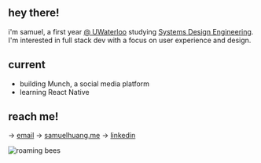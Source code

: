 ## hey there!

i'm samuel, a first year [@ UWaterloo](https://uwaterloo.ca/) studying [Systems Design Engineering](https://uwaterloo.ca/future-students/programs/systems-design-engineering). I'm interested in full stack dev with a focus on user experience and design.

## current
- building Munch, a social media platform
- learning React Native

## reach me!
→ [email](mailto:samzehuang@gmail.com)
→ [samuelhuang.me](https://samuelhuang.me/)
→ [linkedin](https://www.linkedin.com/in/samuelzh/)

<img alt="roaming bees" src="https://github.com/user-attachments/assets/2a574cc5-600e-42a0-b2b6-4f821f19ec48">
